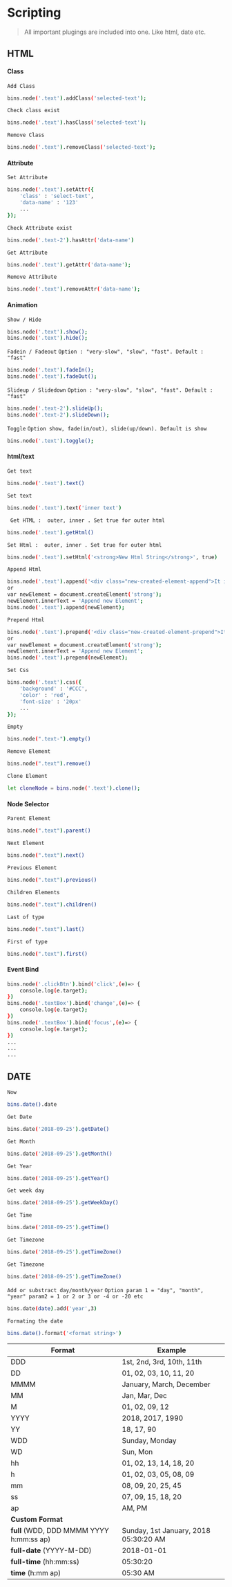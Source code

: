 # Scripting
> All important plugings are included into one. Like html, date etc.
## HTML
#### Class
`Add Class`
```sh
bins.node('.text').addClass('selected-text');
```
`Check class exist`
```sh
bins.node('.text').hasClass('selected-text');
```
`Remove Class`
```sh
bins.node('.text').removeClass('selected-text');
```
#### Attribute
`Set Attribute`
```sh
bins.node('.text').setAttr({
    'class' : 'select-text',
    'data-name' : '123' 
    ...
});
```
`Check Attribute exist`
```sh
bins.node('.text-2').hasAttr('data-name')
```
`Get Attribute`
```sh
bins.node('.text').getAttr('data-name');
```
`Remove Attribute`
```sh
bins.node('.text').removeAttr('data-name');
```
#### Animation
`Show / Hide`
```sh
bins.node('.text').show();
bins.node('.text').hide();
```
`Fadein / Fadeout`
`Option : "very-slow", "slow", "fast". Default : "fast"`
```sh
bins.node('.text').fadeIn();
bins.node('.text').fadeOut();
```
`Slideup / Slidedown`
`Option : "very-slow", "slow", "fast". Default : "fast"`
```sh
bins.node('.text-2').slideUp(); 
bins.node('.text-2').slideDown();
```
`Toggle`
`Option show, fade(in/out), slide(up/down). Default is show`
```sh
bins.node('.text').toggle();
```
#### html/text
`Get text`
```sh
bins.node('.text').text() 
```
`Set text`
```sh
bins.node('.text').text('inner text') 
```
` Get HTML :  outer, inner . Set true for outer html`
```sh
bins.node('.text').getHtml() 
```
`Set Html :  outer, inner . Set true for outer html `
```sh
bins.node('.text').setHtml('<strong>New Html String</strong>', true) 
```
`Append Html`
```sh
bins.node('.text').append('<div class="new-created-element-append">It is a new Element, <b>append</b> </div>');
or
var newElement = document.createElement('strong');
newElement.innerText = 'Append new Element';
bins.node('.text').append(newElement);
```
`Prepend Html`
```sh
bins.node('.text').prepend('<div class="new-created-element-prepend">It is a new Element, <b>prepend</b> </div>');
or
var newElement = document.createElement('strong');
newElement.innerText = 'Append new Element';
bins.node('.text').prepend(newElement);
```
`Set Css`
```sh
bins.node('.text').css({
    'background' : '#CCC',
    'color' : 'red',
    'font-size' : '20px'
    ...
});
```
`Empty`
```sh
bins.node(".text-").empty()
```
`Remove Element`
```sh
bins.node(".text").remove()
```
`Clone Element`
```sh
let cloneNode = bins.node('.text').clone();
```

#### Node Selector
`Parent Element`
```sh
bins.node(".text").parent()
```
`Next Element`
```sh
bins.node(".text").next()
```
`Previous Element`
```sh
bins.node(".text").previous()
```
`Children Elements`
```sh
bins.node(".text").children()
```
`Last of type`
```sh
bins.node(".text").last()
```
`First of type`
```sh
bins.node(".text").first()
```
#### Event Bind
```sh
bins.node('.clickBtn').bind('click',(e)=> {
    console.log(e.target);
}) 
bins.node('.textBox').bind('change',(e)=> {
    console.log(e.target);
}) 
bins.node('.textBox').bind('focus',(e)=> {
    console.log(e.target);
}) 
...
...
...
```

## DATE
`Now`
```sh
bins.date().date
```
`Get Date`
```sh
bins.date('2018-09-25').getDate()
```
`Get Month`
```sh
bins.date('2018-09-25').getMonth()
```
`Get Year`
```sh
bins.date('2018-09-25').getYear()
```
`Get week day`
```sh
bins.date('2018-09-25').getWeekDay()
```
`Get Time`
```sh
bins.date('2018-09-25').getTime()
```
`Get Timezone`
```sh
bins.date('2018-09-25').getTimeZone()
```
`Get Timezone`
```sh
bins.date('2018-09-25').getTimeZone()
```
`Add or substract day/month/year`
`Option param 1 = "day", "month", "year" param2 = 1 or 2 or 3 or -4 or -20 etc` 
```sh
bins.date(date).add('year',3)
```
`Formating the date`
```sh
bins.date().format('<format string>')
```
| Format | Example |
| ------ | ------ |
| DDD | 1st, 2nd, 3rd, 10th, 11th |
| DD | 01, 02, 03, 10, 11, 20 |
| MMMM | January, March, December |
| MM | Jan, Mar, Dec |
| M | 01, 02, 09, 12 |
| YYYY | 2018, 2017, 1990 |
| YY | 18, 17, 90 |
| WDD | Sunday, Monday |
| WD | Sun, Mon |
| hh | 01, 02, 13, 14, 18, 20 |
| h | 01, 02, 03, 05, 08, 09 |
| mm | 08, 09, 20, 25, 45 |
| ss | 07, 09, 15, 18, 20 |
| ap | AM, PM |
| **Custom Format**  |
| **full** (WDD, DDD MMMM YYYY h:mm:ss ap) | Sunday, 1st January, 2018 05:30:20 AM |
| **full-date** (YYYY-M-DD)| 2018-01-01 |
| **full-time** (hh:mm:ss) | 05:30:20 |
| **time** (h:mm ap) | 05:30 AM |
